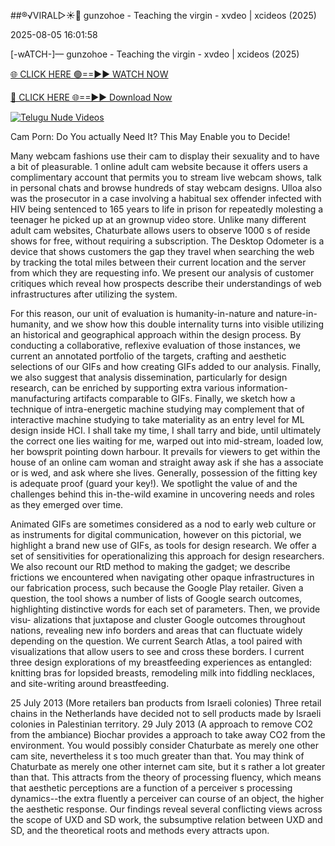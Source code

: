 ##®️√VIRAL▷☀️👄    gunzohoe - Teaching the virgin - xvdeo &#124; xcideos (2025)

2025-08-05 16:01:58



[-wATCH-]—    gunzohoe - Teaching the virgin - xvdeo &#124; xcideos (2025)

[🌐 CLICK HERE 🟢==►► WATCH NOW](https://www.youtucams.com/tracking/githubcom)

[🔴 CLICK HERE 🌐==►► Download Now](https://www.youtucams.com/tracking/githubcom)

[![Telugu Nude Videos](https://i.imgur.com/dJHk4Zq.gif)](https://www.youtucams.com/tracking/githubcom)



Cam Porn: Do You actually Need It? This May Enable you to Decide!

Many webcam fashions use their cam to display their sexuality and to have a bit of pleasurable. 1 online adult cam website because it offers users a complimentary account that permits you to stream live webcam shows, talk in personal chats and browse hundreds of stay webcam designs. Ulloa also was the prosecutor in a case involving a habitual sex offender infected with HIV being sentenced to 165 years to life in prison for repeatedly molesting a teenager he picked up at an grownup video store. Unlike many different adult cam websites, Chaturbate allows users to observe 1000 s of reside shows for free, without requiring a subscription. The Desktop Odometer is a device that shows customers the gap they travel when searching the web by tracking the total miles between their current location and the server from which they are requesting info. We present our analysis of customer critiques which reveal how prospects describe their understandings of web infrastructures after utilizing the system.

For this reason, our unit of evaluation is humanity-in-nature and nature-in-humanity, and we show how this double internality turns into visible utilizing an historical and geographical approach within the design process. By conducting a collaborative, reflexive evaluation of those instances, we current an annotated portfolio of the targets, crafting and aesthetic selections of our GIFs and how creating GIFs added to our analysis. Finally, we also suggest that analysis dissemination, particularly for design research, can be enriched by supporting extra various information-manufacturing artifacts comparable to GIFs. Finally, we sketch how a technique of intra-energetic machine studying may complement that of interactive machine studying to take materiality as an entry level for ML design inside HCI. I shall take my time, I shall tarry and bide, until ultimately the correct one lies waiting for me, warped out into mid-stream, loaded low, her bowsprit pointing down harbour. It prevails for viewers to get within the house of an online cam woman and straight away ask if she has a associate or is wed, and ask where she lives. Generally, possession of the fitting key is adequate proof (guard your key!). We spotlight the value of and the challenges behind this in-the-wild examine in uncovering needs and roles as they emerged over time.

Animated GIFs are sometimes considered as a nod to early web culture or as instruments for digital communication, however on this pictorial, we highlight a brand new use of GIFs, as tools for design research. We offer a set of sensitivities for operationalizing this approach for design researchers. We also recount our RtD method to making the gadget; we describe frictions we encountered when navigating other opaque infrastructures in our fabrication process, such because the Google Play retailer. Given a question, the tool shows a number of lists of Google search outcomes, highlighting distinctive words for each set of parameters. Then, we provide visu- alizations that juxtapose and cluster Google outcomes throughout nations, revealing new info borders and areas that can fluctuate widely depending on the question. We current Search Atlas, a tool paired with visualizations that allow users to see and cross these borders. I current three design explorations of my breastfeeding experiences as entangled: knitting bras for lopsided breasts, remodeling milk into fiddling necklaces, and site-writing around breastfeeding.

25 July 2013 (More retailers ban products from Israeli colonies) Three retail chains in the Netherlands have decided not to sell products made by Israeli colonies in Palestinian territory. 29 July 2013 (A approach to remove CO2 from the ambiance) Biochar provides a approach to take away CO2 from the environment. You would possibly consider Chaturbate as merely one other cam site, nevertheless it  s too much greater than that. You may think of Chaturbate as merely one other internet cam site, but it  s rather a lot greater than that. This attracts from the theory of processing fluency, which means that aesthetic perceptions are a function of a perceiver s processing dynamics--the extra fluently a perceiver can course of an object, the higher the aesthetic response. Our findings reveal several conflicting views across the scope of UXD and SD work, the subsumptive relation between UXD and SD, and the theoretical roots and methods every attracts upon.